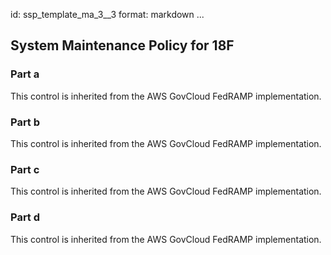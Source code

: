 id: ssp_template_ma_3__3
format: markdown
...
## System Maintenance Policy for 18F

### Part a

This control is inherited from the AWS GovCloud FedRAMP implementation.

### Part b

This control is inherited from the AWS GovCloud FedRAMP implementation.

### Part c

This control is inherited from the AWS GovCloud FedRAMP implementation.

### Part d

This control is inherited from the AWS GovCloud FedRAMP implementation.
